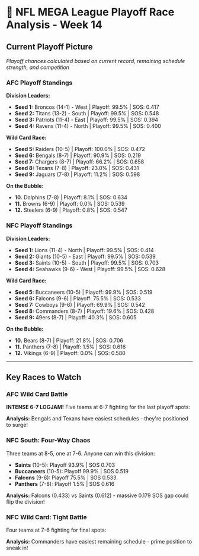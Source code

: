 # 🏈 NFL MEGA League Playoff Race Analysis - Week 14

## Current Playoff Picture

*Playoff chances calculated based on current record, remaining schedule strength, and competition*

### AFC Playoff Standings

**Division Leaders:**
- **Seed 1:** Broncos (14-1) - West | Playoff: 99.5% | SOS: 0.417
- **Seed 2:** Titans (13-2) - South | Playoff: 99.5% | SOS: 0.548
- **Seed 3:** Patriots (11-4) - East | Playoff: 99.5% | SOS: 0.394
- **Seed 4:** Ravens (11-4) - North | Playoff: 99.5% | SOS: 0.400

**Wild Card Race:**
- **Seed 5:** Raiders (10-5) | Playoff: 100.0% | SOS: 0.472
- **Seed 6:** Bengals (8-7) | Playoff: 90.9% | SOS: 0.219
- **Seed 7:** Chargers (8-7) | Playoff: 66.2% | SOS: 0.658
- **Seed 8:** Texans (7-8) | Playoff: 23.0% | SOS: 0.431
- **Seed 9:** Jaguars (7-8) | Playoff: 11.2% | SOS: 0.598

**On the Bubble:**
- **10.** Dolphins (7-8) | Playoff: 8.1% | SOS: 0.634
- **11.** Browns (6-9) | Playoff: 0.0% | SOS: 0.539
- **12.** Steelers (6-9) | Playoff: 0.8% | SOS: 0.547

### NFC Playoff Standings

**Division Leaders:**
- **Seed 1:** Lions (11-4) - North | Playoff: 99.5% | SOS: 0.414
- **Seed 2:** Giants (10-5) - East | Playoff: 99.5% | SOS: 0.539
- **Seed 3:** Saints (10-5) - South | Playoff: 99.5% | SOS: 0.703
- **Seed 4:** Seahawks (9-6) - West | Playoff: 99.5% | SOS: 0.628

**Wild Card Race:**
- **Seed 5:** Buccaneers (10-5) | Playoff: 99.9% | SOS: 0.519
- **Seed 6:** Falcons (9-6) | Playoff: 75.5% | SOS: 0.533
- **Seed 7:** Cowboys (9-6) | Playoff: 69.9% | SOS: 0.542
- **Seed 8:** Commanders (8-7) | Playoff: 19.6% | SOS: 0.428
- **Seed 9:** 49ers (8-7) | Playoff: 40.3% | SOS: 0.605

**On the Bubble:**
- **10.** Bears (8-7) | Playoff: 21.8% | SOS: 0.706
- **11.** Panthers (7-8) | Playoff: 1.5% | SOS: 0.616
- **12.** Vikings (6-9) | Playoff: 0.0% | SOS: 0.580

---

## Key Races to Watch

### AFC Wild Card Battle

**INTENSE 6-7 LOGJAM!** Five teams at 6-7 fighting for the last playoff spots:


**Analysis:** Bengals and Texans have easiest schedules - they're positioned to surge!

### NFC South: Four-Way Chaos

Three teams at 8-5, one at 7-6. Anyone can win this division:

- **Saints** (10-5): Playoff 93.9% | SOS 0.703
- **Buccaneers** (10-5): Playoff 99.9% | SOS 0.519
- **Falcons** (9-6): Playoff 75.5% | SOS 0.533
- **Panthers** (7-8): Playoff 1.5% | SOS 0.616

**Analysis:** Falcons (0.433) vs Saints (0.612) - massive 0.179 SOS gap could flip the division!

### NFC Wild Card: Tight Battle

Four teams at 7-6 fighting for final spots:


**Analysis:** Commanders have easiest remaining schedule - prime position to sneak in!

